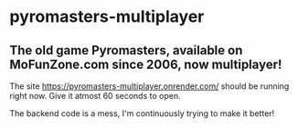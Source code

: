 # pyromasters-multiplayer

## The old game Pyromasters, available on MoFunZone.com since 2006, now multiplayer!

The site https://pyromasters-multiplayer.onrender.com/ should be running right now. Give it atmost 60 seconds to open.

The backend code is a mess, I'm continuously trying to make it better!
